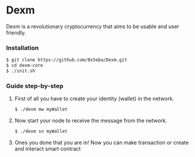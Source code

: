 # Dexm

Dexm is a revolutionary cryptocurrency that aims to be usable and user friendly.

### Installation

```sh
$ git clone https://github.com/0x5eba/Dexm.git
$ cd dexm-core
$ ./init.sh
```

### Guide step-by-step

1) First of all you have to create your identity (wallet) in the network.

    ```sh
    $ ./dexm mw myWallet
    ```

2) Now start your node to receive the message from the network.

    ```sh
    $ ./dexm sn myWallet
    ```

3) Ones you done that you are in! 
   Now you can make transaction or create and interact smart contract